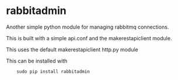 # rabbitadmin
Another simple python module for managing rabbitmq connections.

This is built with a simple api.conf and the makerestapiclient module.

This uses the default makerestapiclient http.py module

This can be installed with

		sudo pip install rabbitadmin
